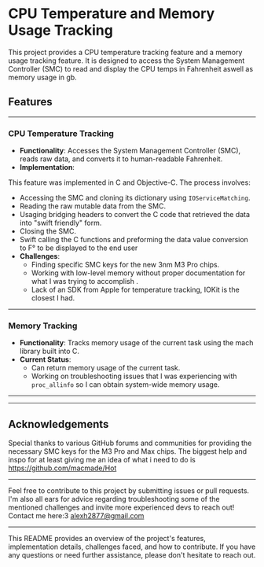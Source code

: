 # CPU Temperature and Memory Usage Tracking

This project provides a CPU temperature tracking feature and a memory usage tracking feature. It is designed to access the System Management Controller (SMC) to read and display the CPU temps in Fahrenheit aswell as memory usage in gb.

## Features

---

### CPU Temperature Tracking

- **Functionality**: Accesses the System Management Controller (SMC), reads raw data, and converts it to human-readable Fahrenheit.
- **Implementation**:

This feature was implemented in C and Objective-C. The process involves:

  - Accessing the SMC and cloning its dictionary using `IOServiceMatching`.
  - Reading the raw mutable data from the SMC.
  - Usaging bridging headers to convert the C code that retrieved the data into "swift friendly" form.
  - Closing the SMC.
  - Swift calling the C functions and preforming the data value conversion to F° to be displayed to the end user
- **Challenges**:
  - Finding specific SMC keys for the new 3nm M3 Pro chips.
  - Working with low-level memory without proper documentation for what I was trying to accomplish .
  - Lack of an SDK from Apple for temperature tracking, IOKit is the closest I had.

---

### Memory Tracking

- **Functionality**: Tracks memory usage of the current task using the mach library built into C.
- **Current Status**:
  - Can return memory usage of the current task.
  - Working on troubleshooting issues that I was experiencing with `proc_allinfo` so I can obtain system-wide memory usage.

---
---

## Acknowledgements

Special thanks to various GitHub forums and communities for providing the necessary SMC keys for the M3 Pro and Max chips. The biggest help and inspo for at least giving me an idea of what i need to do is https://github.com/macmade/Hot 

---

Feel free to contribute to this project by submitting issues or pull requests. I'm also all ears for advice regarding troubleshooting some of the mentioned challenges and invite more experienced devs to reach out!
Contact me here:3 alexh2877@gmail.com 

---

This README provides an overview of the project's features, implementation details, challenges faced, and how to contribute. If you have any questions or need further assistance, please don't hesitate to reach out.

